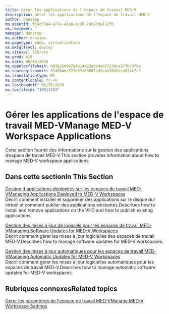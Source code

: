 ```yaml
---
title: Gérer les applications de l'espace de travail MED-V
description: Gérer les applications de l'espace de travail MED-V
author: dansimp
ms.assetid: f58c7504-a77a-41a8-ac38-7e618da131fb
ms.reviewer: ''
manager: dansimp
ms.author: dansimp
ms.pagetype: mdop, virtualization
ms.mktglfcycl: deploy
ms.sitesec: library
ms.prod: w10
ms.date: 06/16/2016
ms.openlocfilehash: 083625099784014e23e0bdad77238ce37fb73fbe
ms.sourcegitcommit: 354664bc527d93f80687cd2eba70d1eea024c7c3
ms.translationtype: MT
ms.contentlocale: fr-FR
ms.lasthandoff: 06/26/2020
ms.locfileid: "10811183"
---
```

# <span data-ttu-id="473c3-103">Gérer les applications de l'espace de travail MED-V</span><span class="sxs-lookup"><span data-stu-id="473c3-103">Manage MED-V Workspace Applications</span></span>


<span data-ttu-id="473c3-104">Cette section fournit des informations sur la gestion des applications d’espace de travail MED-V.</span><span class="sxs-lookup"><span data-stu-id="473c3-104">This section provides information about how to manage MED-V workspace applications.</span></span>

## <span data-ttu-id="473c3-105">Dans cette section</span><span class="sxs-lookup"><span data-stu-id="473c3-105">In This Section</span></span>


<a href="" id="managing-applications-deployed-to-med-v-workspaces"></a>[<span data-ttu-id="473c3-106">Gestion d'applications déployées sur les espaces de travail MED-V</span><span class="sxs-lookup"><span data-stu-id="473c3-106">Managing Applications Deployed to MED-V Workspaces</span></span>](managing-applications-deployed-to-med-v-workspaces.md)  
<span data-ttu-id="473c3-107">Décrit comment installer et supprimer des applications sur le disque dur virtuel et comment publier des applications existantes.</span><span class="sxs-lookup"><span data-stu-id="473c3-107">Describes how to install and remove applications on the VHD and how to publish existing applications.</span></span>

<a href="" id="managing-software-updates-for-med-v-workspaces"></a>[<span data-ttu-id="473c3-108">Gestion des mises à jour de logiciels pour les espaces de travail MED-V</span><span class="sxs-lookup"><span data-stu-id="473c3-108">Managing Software Updates for MED-V Workspaces</span></span>](managing-software-updates-for-med-v-workspaces.md)  
<span data-ttu-id="473c3-109">Décrit comment gérer les mises à jour logicielles des espaces de travail MED-V.</span><span class="sxs-lookup"><span data-stu-id="473c3-109">Describes how to manage software updates for MED-V workspaces.</span></span>

<a href="" id="managing-automatic-updates-for-med-v-workspaces"></a>[<span data-ttu-id="473c3-110">Gestion des mises à jour automatiques pour les espaces de travail MED-V</span><span class="sxs-lookup"><span data-stu-id="473c3-110">Managing Automatic Updates for MED-V Workspaces</span></span>](managing-automatic-updates-for-med-v-workspaces.md)  
<span data-ttu-id="473c3-111">Décrit comment gérer les mises à jour logicielles automatiques pour les espaces de travail MED-V.</span><span class="sxs-lookup"><span data-stu-id="473c3-111">Describes how to manage automatic software updates for MED-V workspaces.</span></span>

## <span data-ttu-id="473c3-112">Rubriques connexes</span><span class="sxs-lookup"><span data-stu-id="473c3-112">Related topics</span></span>


[<span data-ttu-id="473c3-113">Gérer les paramètres de l'espace de travail MED-V</span><span class="sxs-lookup"><span data-stu-id="473c3-113">Manage MED-V Workspace Settings</span></span>](manage-med-v-workspace-settings.md)

 

 





